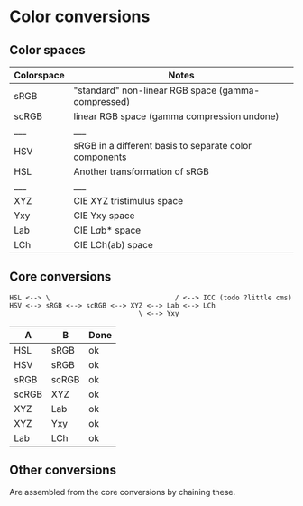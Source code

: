 # Color conversions

## Color spaces

|Colorspace	|Notes							|
|---		|---							|
|sRGB		|"standard" non-linear RGB space (gamma-compressed)	|
|scRGB		|linear RGB space (gamma compression undone)		|
|___		|___							|
|HSV		|sRGB in a different basis to separate color components |
|HSL		|Another transformation of sRGB				|
|___		|___							|
|XYZ		|CIE XYZ tristimulus space				|
|Yxy		|CIE Yxy space						|
|Lab		|CIE L*a*b* space					|
|LCh		|CIE LCh(ab) space					|

## Core conversions

```
HSL <--> \                               / <--> ICC (todo ?little cms)
HSV <--> sRGB <--> scRGB <--> XYZ <--> Lab <--> LCh
                                \ <--> Yxy
```

|A	|B	|Done	|
|---	|---	|---	|
|HSL	|sRGB	|ok	|
|HSV	|sRGB	|ok	|
|sRGB	|scRGB	|ok	|
|scRGB	|XYZ	|ok	|
|XYZ	|Lab	|ok	|
|XYZ	|Yxy	|ok	|
|Lab	|LCh	|ok	|


## Other conversions

Are assembled from the core conversions by chaining these.

